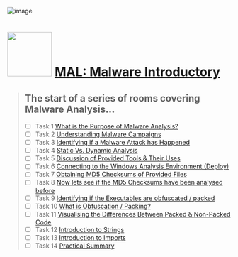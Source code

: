 ![image](https://user-images.githubusercontent.com/51442719/174510305-62be00a0-c844-44f1-8130-9ef3c9ce49e6.png)

# <img width="100" src="https://user-images.githubusercontent.com/51442719/174510258-20c69a2e-1e81-4128-a182-4c64315c6d15.png"> [MAL: Malware Introductory](https://tryhackme.com/room/malmalintroductory)
> ## The start of a series of rooms covering Malware Analysis...
> - [ ] Task 1  [What is the Purpose of Malware Analysis?]()
> - [ ] Task 2  [Understanding Malware Campaigns]()
> - [ ] Task 3  [Identifying if a Malware Attack has Happened]()
> - [ ] Task 4  [Static Vs. Dynamic Analysis]()
> - [ ] Task 5  [Discussion of Provided Tools & Their Uses]()
> - [ ] Task 6  [Connecting to the Windows Analysis Environment (Deploy)]()
> - [ ] Task 7  [Obtaining MD5 Checksums of Provided Files]()
> - [ ] Task 8  [Now lets see if the MD5 Checksums have been analysed before]()
> - [ ] Task 9  [Identifying if the Executables are obfuscated / packed]()
> - [ ] Task 10  [What is Obfuscation / Packing?]()
> - [ ] Task 11  [Visualising the Differences Between Packed & Non-Packed Code]()
> - [ ] Task 12  [Introduction to Strings]()
> - [ ] Task 13  [Introduction to Imports]()
> - [ ] Task 14  [Practical Summary]()
